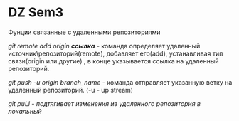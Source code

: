 # DZ Sem3

Фунции связанные с удаленными репозиториями 

*git remote add origin __ссылка__* - команда определяет удаленный источник\репозиторий(remote), добавляет его(add), устанавливая тип связи(origin или другие) , в конце указывается ссылка на удаленный репозиторий. 

*git push -u origin branch_name* - команда отправляет указанную ветку на удаленный репозиторий. (-u - up stream)

*git puLl - подтягивает изменения из удаленного репозитория в локальный* 